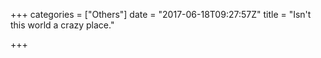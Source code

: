 +++
categories = ["Others"]
date = "2017-06-18T09:27:57Z"
title = "Isn't this world a crazy place."

+++
